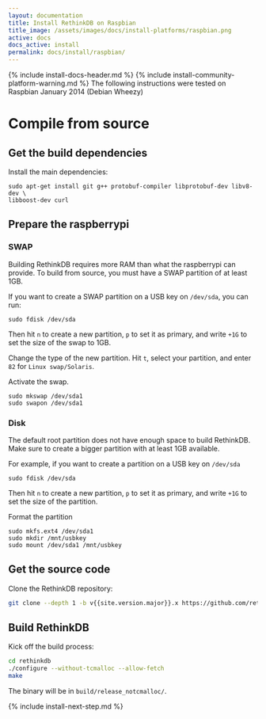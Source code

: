 ```yaml
---
layout: documentation
title: Install RethinkDB on Raspbian
title_image: /assets/images/docs/install-platforms/raspbian.png
active: docs
docs_active: install
permalink: docs/install/raspbian/
---
```

{% include install-docs-header.md %}
{% include install-community-platform-warning.md %}
The following instructions were tested on Raspbian January 2014 (Debian Wheezy)

# Compile from source #

## Get the build dependencies ##

Install the main dependencies:

```
sudo apt-get install git g++ protobuf-compiler libprotobuf-dev libv8-dev \
libboost-dev curl
```

## Prepare the raspberrypi ##

### SWAP ###

Building RethinkDB requires more RAM than what the raspberrypi can provide. To build
from source, you must have a SWAP partition of at least 1GB.


If you want to create a SWAP partition on a USB key on `/dev/sda`, you can run:

```
sudo fdisk /dev/sda
```

Then hit `n` to create a new partition, `p` to set it as primary, and write `+1G` to set the size
of the swap to 1GB.

Change the type of the new partition. Hit `t`, select your partition, and enter `82` for `Linux swap/Solaris`.

Activate the swap.

```
sudo mkswap /dev/sda1
sudo swapon /dev/sda1
```

### Disk ###

The default root partition does not have enough space to build RethinkDB. Make sure to create a
bigger partition with at least 1GB available.


For example, if you want to create a partition on a USB key on `/dev/sda`

```
sudo fdisk /dev/sda
```

Then hit `n` to create a new partition, `p` to set it as primary, and write `+1G` to set the size
of the partition.

Format the partition

```
sudo mkfs.ext4 /dev/sda1
sudo mkdir /mnt/usbkey
sudo mount /dev/sda1 /mnt/usbkey
```


## Get the source code ##

Clone the RethinkDB repository:

```bash
git clone --depth 1 -b v{{site.version.major}}.x https://github.com/rethinkdb/rethinkdb.git
```

## Build RethinkDB ##

Kick off the build process:

```bash
cd rethinkdb
./configure --without-tcmalloc --allow-fetch
make
```

The binary will be in `build/release_notcmalloc/`.


{% include install-next-step.md %}
